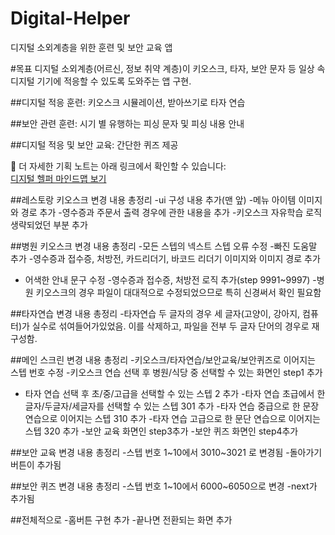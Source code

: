 # Digital-Helper
디지털 소외계층을 위한 훈련 및 보안 교육 앱

#목표 디지털 소외계층(어르신, 정보 취약 계층)이 키오스크, 타자, 보안 문자 등
일상 속 디지털 기기에 적응할 수 있도록 도와주는 앱 구현. 

##디지털 적응 훈련: 키오스크 시뮬레이션, 받아쓰기로 타자 연습

##보안 관련 훈련: 시기 별 유행하는 피싱 문자 및 피싱 내용 안내

##디지털 적응 및 보안 교육: 간단한 퀴즈 제공



📒 더 자세한 기획 노트는 아래 링크에서 확인할 수 있습니다:  
[디지털 헬퍼 마인드맵 보기](https://notebooklm.google.com/notebook/637f90fe-e0c6-4241-b9ec-c28ef916898b?_gl=1*zfnk5p*_ga*NDgxODYxMTQ2LjE3NTEzODc1NjQ.*_ga_W0LDH41ZCB*czE3NTEzODc1NjQkbzEkZzEkdDE3NTEzODc1NjgkajYwJGwwJGgw)


##레스토랑 키오스크 변경 내용 총정리
-ui 구성 내용 추가(맨 앞)
-메뉴 아이템 이미지와 경로 추가
-영수증과 주문서 출력 경우에 관한 내용을 추가
-키오스크 자유학습 로직 생략되었던 부분 추가

##병원 키오스크 변경 내용 총정리
-모든 스텝의 넥스트 스텝 오류 수정
-빠진 도움말 추가
-영수증과 접수증, 처방전, 카드리더기, 바코드 리더기 이미지와 이미지 경로 추가
- 어색한 안내 문구 수정
-영수증과 접수증, 처방전 로직 추가(step 9991~9997)
-병원 키오스크의 경우 파일이 대대적으로 수정되었으므로 특히 신경써서 확인 필요함

##타자연습 변경 내용 총정리
-타자연습 두 글자의 경우 세 글자(고양이, 강아지, 컴퓨터)가 실수로 섞여들어가있었음. 이를 삭제하고, 파일을 전부 두 글자 단어의 경우로 재구성함.

##메인 스크린 변경 내용 총정리
-키오스크/타자연습/보안교육/보안퀴즈로 이어지는 스텝 번호 수정
-키오스크 연습 선택 후 병원/식당 중 선택할 수 있는 화면인 step1 추가
- 타자 연습 선택 후 초/중/고급을 선택할 수 있는 스텝 2 추가
-타자 연습 초급에서 한글자/두글자/세글자를 선택할 수 있는 스텝 301 추가
-타자 연습 중급으로 한 문장 연습으로 이어지는 스텝 310 추가
-타자 연습 고급으로 한 문단 연습으로 이어지는 스텝 320 추가
-보안 교육 화면인 step3추가
-보안 퀴즈 화면인 step4추가

##보안 교육 변경 내용 총정리
-스텝 번호 1~10에서 3010~3021 로 변경됨
-돌아가기 버튼이 추가됨

##보안 퀴즈 변경 내용 총정리
-스텝 번호 1~10에서 6000~6050으로 변경
-next가 추가됨

##전체적으로
-홈버튼 구현 추가
-끝나면 전환되는 화면 추가